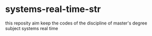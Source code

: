 # systems-real-time-str
this reposity aim keep the codes of the discipline of  master's degree subject systems real time
